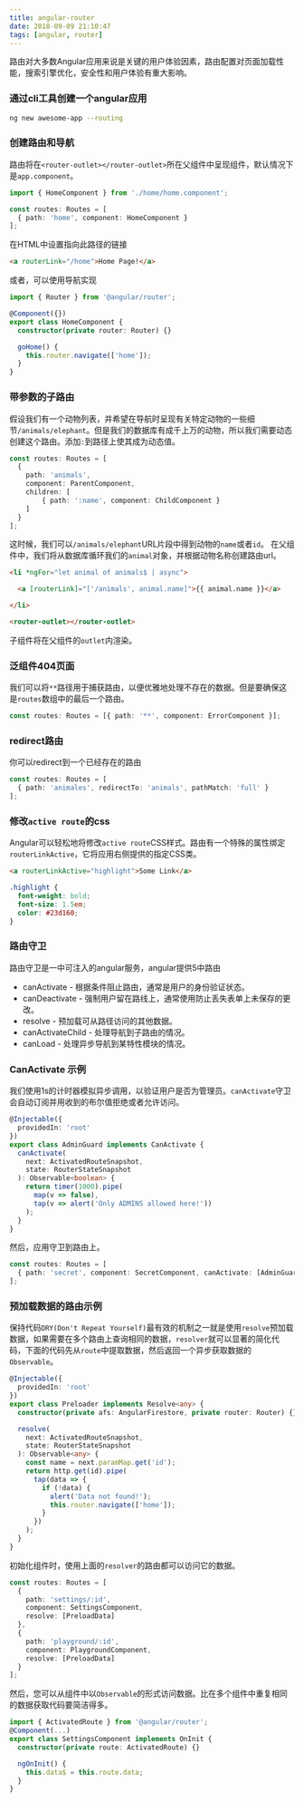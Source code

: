 ```yaml
---
title: angular-router
date: 2018-09-09 21:10:47
tags: [angular, router]
---
```

路由对大多数Angular应用来说是关键的用户体验因素，路由配置对页面加载性能，搜索引擎优化，安全性和用户体验有重大影响。

### 通过cli工具创建一个angular应用

```bash
ng new awesome-app --routing
```

### 创建路由和导航

路由将在`<router-outlet></router-outlet>`所在父组件中呈现组件，默认情况下是`app.component`。

```typescript
import { HomeComponent } from './home/home.component';

const routes: Routes = [
  { path: 'home', component: HomeComponent }
];
```

在HTML中设置指向此路径的链接

```html
<a routerLink="/home">Home Page!</a>
```

或者，可以使用导航实现

```typescript
import { Router } from '@angular/router';

@Component({})
export class HomeComponent {
  constructor(private router: Router) {}

  goHome() {
    this.router.navigate(['home']);
  }
}
```

### 带参数的子路由

假设我们有一个动物列表，并希望在导航时呈现有关特定动物的一些细节`/animals/elephant`。但是我们的数据库有成千上万的动物，所以我们需要动态创建这个路由。添加`:`到路径上使其成为动态值。

```typescript
const routes: Routes = [
  {
    path: 'animals',
    component: ParentComponent,
    children: [
        { path: ':name', component: ChildComponent }
    ]
  }
];
```

这时候，我们可以`/animals/elephant`URL片段中得到动物的`name`或者`id`。
在父组件中，我们将从数据库循环我们的`animal`对象，并根据动物名称创建路由url。

```html
<li *ngFor="let animal of animals$ | async">

  <a [routerLink]="['/animals', animal.name]">{{ animal.name }}</a>

</li>

<router-outlet></router-outlet>
```

子组件将在父组件的`outlet`内渲染。

### 泛组件404页面

我们可以将`**`路径用于捕获路由，以便优雅地处理不存在的数据。但是要确保这是`routes`数组中的最后一个路由。

```typescript
const routes: Routes = [{ path: '**', component: ErrorComponent }];
```

### redirect路由

你可以redirect到一个已经存在的路由

```typescript
const routes: Routes = [
  { path: 'animales', redirectTo: 'animals', pathMatch: 'full' }
];
```

### 修改`active route`的css

Angular可以轻松地将修改`active route`CSS样式。路由有一个特殊的属性绑定`routerLinkActive`，它将应用右侧提供的指定CSS类。

```html
<a routerLinkActive="highlight">Some Link</a>
```

```css
.highlight {
  font-weight: bold;
  font-size: 1.5em;
  color: #23d160;
}
```

### 路由守卫

路由守卫是一中可注入的angular服务，angular提供5中路由

* canActivate - 根据条件阻止路由，通常是用户的身份验证状态。
* canDeactivate - 强制用户留在路线上，通常使用防止丢失表单上未保存的更改。
* resolve - 预加载可从路径访问的其他数据。
* canActivateChild - 处理导航到子路由的情况。
* canLoad - 处理异步导航到某特性模块的情况。

### CanActivate 示例

我们使用1s的计时器模拟异步调用，以验证用户是否为管理员。`canActivate`守卫会自动订阅并用收到的布尔值拒绝或者允许访问。

```typescript
@Injectable({
  providedIn: 'root'
})
export class AdminGuard implements CanActivate {
  canActivate(
    next: ActivatedRouteSnapshot,
    state: RouterStateSnapshot
  ): Observable<boolean> {
    return timer(1000).pipe(
      map(v => false),
      tap(v => alert('Only ADMINS allowed here!'))
    );
  }
}
```

然后，应用守卫到路由上。

```typescript
const routes: Routes = [
  { path: 'secret', component: SecretComponent, canActivate: [AdminGuard] }
];
```

### 预加载数据的路由示例

保持代码`DRY(Don't Repeat Yourself)`最有效的机制之一就是使用`resolve`预加载数据，如果需要在多个路由上查询相同的数据，`resolver`就可以显著的简化代码，下面的代码先从`route`中提取数据，然后返回一个异步获取数据的`Observable`。

```typescript
@Injectable({
  providedIn: 'root'
})
export class Preloader implements Resolve<any> {
  constructor(private afs: AngularFirestore, private router: Router) {}

  resolve(
    next: ActivatedRouteSnapshot,
    state: RouterStateSnapshot
  ): Observable<any> {
    const name = next.paramMap.get('id');
    return http.get(id).pipe(
      tap(data => {
        if (!data) {
          alert('Data not found!');
          this.router.navigate(['home']);
        }
      })
    );
  }
}
```

初始化组件时，使用上面的`resolver`的路由都可以访问它的数据。

```typescript
const routes: Routes = [
  {
    path: 'settings/:id',
    component: SettingsComponent,
    resolve: [PreloadData]
  },
  {
    path: 'playground/:id',
    component: PlaygroundComponent,
    resolve: [PreloadData]
  }
];
```

然后，您可以从组件中以`Observable`的形式访问数据。比在多个组件中重复相同的数据获取代码要简洁得多。

```typescript
import { ActivatedRoute } from '@angular/router';
@Component(...)
export class SettingsComponent implements OnInit {
  constructor(private route: ActivatedRoute) {}

  ngOnInit() {
    this.data$ = this.route.data;
  }
}
```
